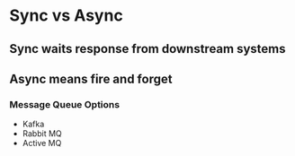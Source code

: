# Sync vs Async

## Sync waits response from downstream systems

## Async means fire and forget
### Message Queue Options
- Kafka
- Rabbit MQ
- Active MQ